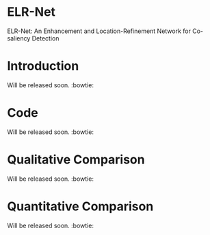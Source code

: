 # ELR-Net
ELR-Net: An Enhancement and Location-Refinement Network for Co-saliency Detection
# Introduction
Will be released soon. :bowtie:
# Code
Will be released soon. :bowtie:
# Qualitative Comparison
Will be released soon. :bowtie:
# Quantitative Comparison
Will be released soon. :bowtie:
